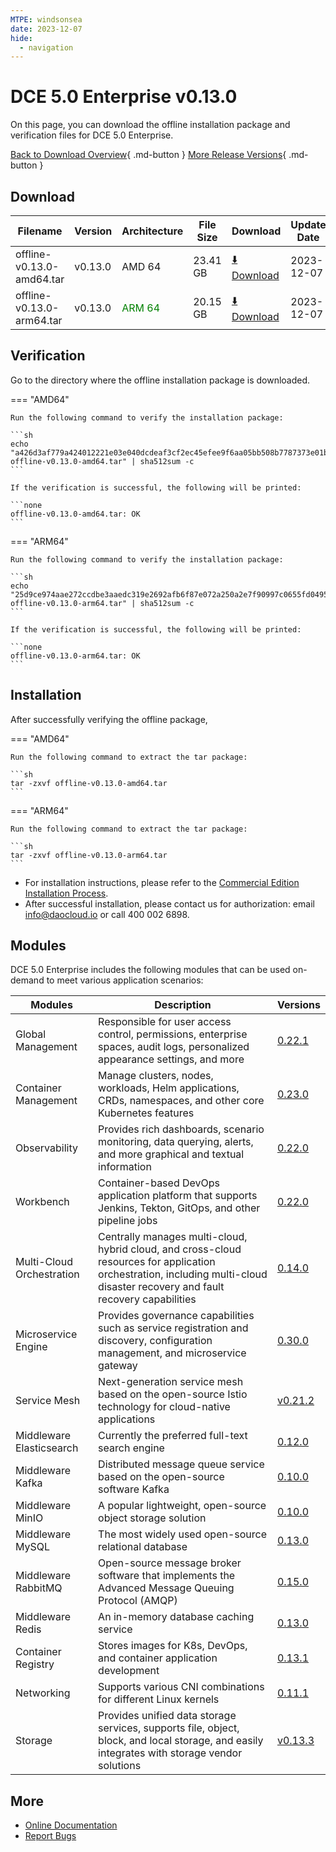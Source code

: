 ```yaml
---
MTPE: windsonsea
date: 2023-12-07
hide:
  - navigation
---
```


# DCE 5.0 Enterprise v0.13.0

On this page, you can download the offline installation package and verification files for DCE 5.0 Enterprise.

[Back to Download Overview](../index.md#_2){ .md-button } [More Release Versions](./dce5-installer-history.md){ .md-button }

## Download

| Filename | Version | Architecture | File Size | Download | Update Date |
| -------- | ------- | ------------ | --------- | -------- | ----------- |
| offline-v0.13.0-amd64.tar | v0.13.0 | AMD 64 | 23.41 GB | [:arrow_down: Download](https://qiniu-download-public.daocloud.io/DaoCloud_Enterprise/dce5/offline-v0.13.0-amd64.tar) | 2023-12-07 |
| offline-v0.13.0-arm64.tar | v0.13.0 | <font color="green">ARM 64</font> | 20.15 GB | [:arrow_down: Download](https://qiniu-download-public.daocloud.io/DaoCloud_Enterprise/dce5/offline-v0.13.0-arm64.tar) | 2023-12-07 |

## Verification

Go to the directory where the offline installation package is downloaded.

=== "AMD64"

    Run the following command to verify the installation package:

    ```sh
    echo "a426d3af779a424012221e03e040dcdeaf3cf2ec45efee9f6aa05bb508b7787373e01b4d229b8e29ee97bb77bfc4f9cc24f6fefc918a981f226ed0edba665bb2  offline-v0.13.0-amd64.tar" | sha512sum -c
    ```

    If the verification is successful, the following will be printed:

    ```none
    offline-v0.13.0-amd64.tar: OK
    ```

=== "ARM64"

    Run the following command to verify the installation package:

    ```sh
    echo "25d9ce974aae272ccdbe3aaedc319e2692afb6f87e072a250a2e7f90997c0655fd04956533be5bdb8d3ea6f6641c0418087894a853f925fec0b432fb2d8ce8f9  offline-v0.13.0-arm64.tar" | sha512sum -c
    ```

    If the verification is successful, the following will be printed:

    ```none
    offline-v0.13.0-arm64.tar: OK
    ```

## Installation

After successfully verifying the offline package,

=== "AMD64"

    Run the following command to extract the tar package:

    ```sh
    tar -zxvf offline-v0.13.0-amd64.tar
    ```

=== "ARM64"

    Run the following command to extract the tar package:

    ```sh
    tar -zxvf offline-v0.13.0-arm64.tar
    ```

- For installation instructions, please refer to the [Commercial Edition Installation Process](../../install/commercial/start-install.md).
- After successful installation, please contact us for authorization: email info@daocloud.io or call 400 002 6898.

## Modules

DCE 5.0 Enterprise includes the following modules that can be used on-demand to meet various application scenarios:

| Modules | Description | Versions |
| ------- | ----------- | -------- |
| Global Management | Responsible for user access control, permissions, enterprise spaces, audit logs, personalized appearance settings, and more | [0.22.1](../../ghippo/intro/release-notes.md#v0221) |
| Container Management | Manage clusters, nodes, workloads, Helm applications, CRDs, namespaces, and other core Kubernetes features | [0.23.0](../../kpanda/intro/release-notes.md#v0230) |
| Observability | Provides rich dashboards, scenario monitoring, data querying, alerts, and more graphical and textual information | [0.22.0](../../insight/intro/releasenote.md#v0220) |
| Workbench | Container-based DevOps application platform that supports Jenkins, Tekton, GitOps, and other pipeline jobs | [0.22.0](../../amamba/intro/release-notes.md#v0220) |
| Multi-Cloud Orchestration | Centrally manages multi-cloud, hybrid cloud, and cross-cloud resources for application orchestration, including multi-cloud disaster recovery and fault recovery capabilities | [0.14.0](../../kairship/intro/release-notes.md#v0140) |
| Microservice Engine | Provides governance capabilities such as service registration and discovery, configuration management, and microservice gateway | [0.30.0](../../skoala/intro/release-notes.md#v0300) |
| Service Mesh | Next-generation service mesh based on the open-source Istio technology for cloud-native applications | [v0.21.2](../../mspider/intro/release-notes.md#v0212) |
| Middleware Elasticsearch | Currently the preferred full-text search engine | [0.12.0](../../middleware/elasticsearch/release-notes.md#v0120) |
| Middleware Kafka | Distributed message queue service based on the open-source software Kafka | [0.10.0](../../middleware/kafka/release-notes.md#v0100) |
| Middleware MinIO | A popular lightweight, open-source object storage solution | [0.10.0](../../middleware/minio/release-notes.md#v0100) |
| Middleware MySQL | The most widely used open-source relational database | [0.13.0](../../middleware/mysql/release-notes.md#v0130) |
| Middleware RabbitMQ | Open-source message broker software that implements the Advanced Message Queuing Protocol (AMQP) | [0.15.0](../../middleware/rabbitmq/release-notes.md#v0150) |
| Middleware Redis | An in-memory database caching service | [0.13.0](../../middleware/redis/release-notes.md#v0130) |
| Container Registry | Stores images for K8s, DevOps, and container application development | [0.13.1](../../dce/dce-rn/20231130.md) |
| Networking | Supports various CNI combinations for different Linux kernels | [0.11.1](../../dce/dce-rn/20231130.md) |
| Storage | Provides unified data storage services, supports file, object, block, and local storage, and easily integrates with storage vendor solutions | [v0.13.3](../../dce/dce-rn/20231130.md) |

## More

- [Online Documentation](../../dce/index.md)
- [Report Bugs](https://github.com/DaoCloud/DaoCloud-docs/issues)
